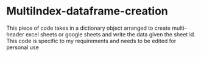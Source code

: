# MultiIndex-dataframe-creation
This piece of code takes in a dictionary object arranged to create multi-header excel sheets or google sheets and write the data given the sheet id. This code is specific to my requirements and needs to be edited for personal use

